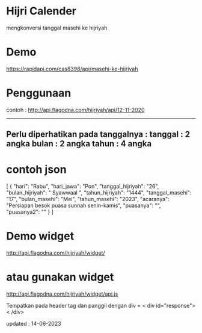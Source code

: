  # Hijri Calender
mengkonversi tanggal masehi ke hijriyah

# Demo
https://rapidapi.com/cas8398/api/masehi-ke-hijriyah

# Penggunaan
contoh : http://api.flagodna.com/hijriyah/api/12-11-2020

---
Perlu diperhatikan pada tanggalnya : 
tanggal : 2 angka
bulan : 2 angka
tahun : 4 angka
--- 

# contoh json
[
    {
        "hari": "Rabu",
        "hari_jawa": "Pon",
        "tanggal_hijriyah": "26",
        "bulan_hijriyah": " Syawwaal ",
        "tahun_hijriyah": "1444",
        "tanggal_masehi": "17",
        "bulan_masehi": "Mei",
        "tahun_masehi": "2023",
        "acaranya": "Persiapan besok puasa sunnah senin-kamis",
        "puasanya": "",
        "puasanya2": ""
    }
]


# Demo widget 
http://api.flagodna.com/hijriyah/widget/

# atau gunakan widget 
http://api.flagodna.com/hijriyah/widget/api.js

Tempatkan pada header tag  <script src="http://api.flagodna.com/hijriyah/widget/api.js"></script> 
 dan panggil dengan div = < div id="response"> < /div>
 
 updated : 14-06-2023
